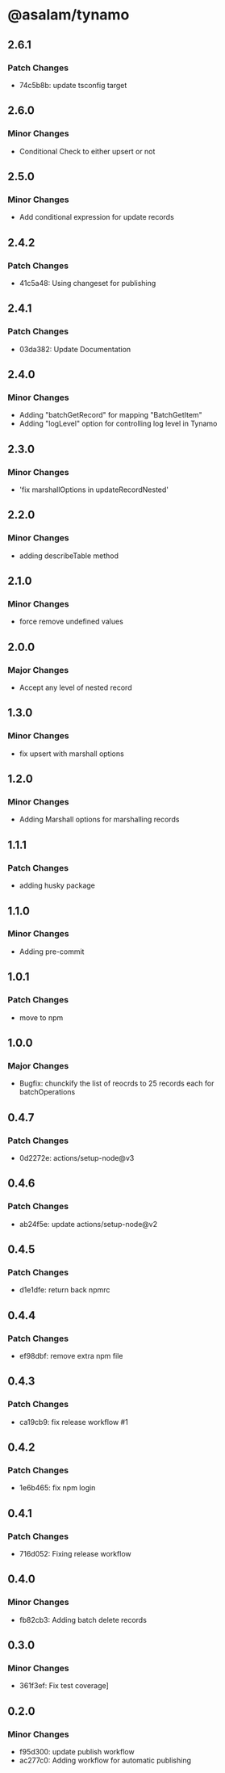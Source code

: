 # @asalam/tynamo

## 2.6.1

### Patch Changes

- 74c5b8b: update tsconfig target

## 2.6.0

### Minor Changes

- Conditional Check to either upsert or not

## 2.5.0

### Minor Changes

- Add conditional expression for update records

## 2.4.2

### Patch Changes

- 41c5a48: Using changeset for publishing

## 2.4.1

### Patch Changes

- 03da382: Update Documentation

## 2.4.0

### Minor Changes

- Adding "batchGetRecord" for mapping "BatchGetItem"
- Adding "logLevel" option for controlling log level in Tynamo

## 2.3.0

### Minor Changes

- 'fix marshallOptions in updateRecordNested'

## 2.2.0

### Minor Changes

- adding describeTable method

## 2.1.0

### Minor Changes

- force remove undefined values

## 2.0.0

### Major Changes

- Accept any level of nested record

## 1.3.0

### Minor Changes

- fix upsert with marshall options

## 1.2.0

### Minor Changes

- Adding Marshall options for marshalling records

## 1.1.1

### Patch Changes

- adding husky package

## 1.1.0

### Minor Changes

- Adding pre-commit

## 1.0.1

### Patch Changes

- move to npm

## 1.0.0

### Major Changes

- Bugfix: chunckify the list of reocrds to 25 records each for batchOperations

## 0.4.7

### Patch Changes

- 0d2272e: actions/setup-node@v3

## 0.4.6

### Patch Changes

- ab24f5e: update actions/setup-node@v2

## 0.4.5

### Patch Changes

- d1e1dfe: return back npmrc

## 0.4.4

### Patch Changes

- ef98dbf: remove extra npm file

## 0.4.3

### Patch Changes

- ca19cb9: fix release workflow #1

## 0.4.2

### Patch Changes

- 1e6b465: fix npm login

## 0.4.1

### Patch Changes

- 716d052: Fixing release workflow

## 0.4.0

### Minor Changes

- fb82cb3: Adding batch delete records

## 0.3.0

### Minor Changes

- 361f3ef: Fix test coverage]

## 0.2.0

### Minor Changes

- f95d300: update publish workflow
- ac277c0: Adding workflow for automatic publishing
